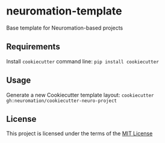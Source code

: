 neuromation-template
====================

Base template for Neuromation-based projects

Requirements
------------
Install `cookiecutter` command line: `pip install cookiecutter`    

Usage
-----
Generate a new Cookiecutter template layout: `cookiecutter gh:neuromation/cookiecutter-neuro-project`    

License
-------
This project is licensed under the terms of the [MIT License](/LICENSE)
